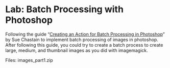 # Lab: Batch Processing with Photoshop


Following the guide “[Creating an Action for Batch Processing in Photoshop](https://www.lifewire.com/create-action-for-batch-processing-in-photoshop-1702309)” by Sue Chastain to implement batch processing of images in photoshop. After following this guide, you could try to create a batch process to create large, medium, and thumbnail images as you did with imagemagick.

Files: images_part1.zip